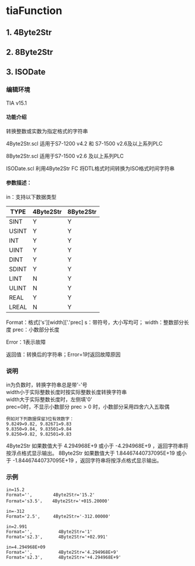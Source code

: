 # tiaFunction 
## 1. 4Byte2Str
## 2. 8Byte2Str
## 3. ISODate
### 编辑环境
TIA v15.1 
#### 功能介绍
转换整数或实数为指定格式的字符串

4Byte2Str.scl 适用于S7-1200 v4.2 和 S7-1500 v2.6及以上系列PLC

8Byte2Str.scl 适用于S7-1500 v2.6 及以上系列PLC

ISODate.scl 利用4Byte2Str FC 将DTL格式时间转换为ISO格式时间字符串

#### 	参数描述：
 in：支持以下数据类型
 
| TYPE | 4Byte2Str |8Byte2Str  |
| --- | --- | --- |
| SINT | Y | Y |
| USINT | Y | Y |
| INT | Y | Y |
| UINT | Y | Y |
| DINT| Y |Y  |
| SDINT | Y | Y |
| LINT | N | Y |
| ULINT | N | Y |
| REAL | Y |Y  |
| LREAL |N  |Y  |
    
Format：格式['s'][width]['.'prec]
    s：带符号，大小写均可；
    width：整数部分长度
    prec：小数部分长度 

Error：1表示故障

返回值：转换后的字符串；Error=1时返回故障原因   

### 说明
in为负数时，转换字符串总是带'-'号                                                             
width小于实际整数长度时按实际整数长度转换字符串                                             
width大于实际整数长度时，左侧填'0'                                                          
prec=0时，不显示小数部分
prec > 0 时，小数部分采用四舍六入五取偶

	例如对下列数据保留3位有效数字：
	9.8249=9.82, 9.82671=9.83
	9.8350=9.84, 9.83501=9.84
	9.8250=9.82, 9.82501=9.83

4Byte2Str 如果数值大于 4.294968E+9 或小于 -4.294968E+9 ，返回字符串将按浮点格式显示输出。
8Byte2Str 如果数值大于 1.84467440737095E+19 或小于 -1.84467440737095E+19 ，返回字符串将按浮点格式显示输出。
### 示例
	in=15.2
	Format='',        4Byte2Str='15.2'
	Format='s3.5'，   4Byte2Str='+015.20000'
    
	in=-312
	Format='2.5',     4Byte2Str='-312.00000'
    
	in=2.991
	Format='',          4Byte2Str='1'
	Format='s2.3',      4Byte2Str='+02.991'
	
	in=4.294968E+09
	Format='',          4Byte2Str='4.294968E+9'
	Format='s2.3',      4Byte2Str='+4.294968E+9'

